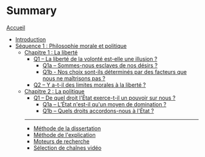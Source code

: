 # Summary

[Accueil](README.md)
- [Introduction](intro.md)
- [Séquence 1 : Philosophie morale et politique](s1.md)
	- [Chapitre 1 : La liberté](s1-ch1.md)
		- [Q1 – La liberté de la volonté est-elle une illusion ?](s1-ch1-q1.md)
			- [Q1a – Sommes-nous esclaves de nos désirs ?](s1-ch1-q1a.md)
			- [Q1b - Nos choix sont-ils déterminés par des facteurs que nous ne maîtrisons pas ?](s1-ch1-q1b.md)
		- [Q2 – Y a-t-il des limites morales à la liberté ?](s1-ch1-q2.md)
	- [Chapitre 2 : La politique](s1-ch2.md)
		- [Q1 – De quel droit l'État exerce-t-il un pouvoir sur nous ?](s1-ch2-q1.md)
			- [Q1a – L’État n'est-il qu'un moyen de domination ?](s1-ch2-q1a.md)
			- [Q1b – Quels droits accordons-nous à l'État ?](s1-ch2-q1b.md)
		<!--
		- [Q2 – Qu'est-ce que la justice sociale ?](s1-ch2-q2.md)
			- [Q2a – La politique doit-elle être guidée par un idéal moral ?](s1-ch2-q2a.md)
			- [Q2b – Comment peut-on parvenir à une société plus juste ?](s1-ch2-q2b.md)
	 -->
<!--
- [Séquence 2 : Philosophie de la connaissance](s2.md)
	- [Chapitre 3 : La vérité](s2-ch3.md)
		- [Q1 – Peut-on dire « à chacun sa vérité » ?](s2-ch3-q1.md)
		- [Q2 – Peut-on douter de tout ?](s2-ch3-q2.md)
	- [Chapitre 4 : La technique](s2-ch4.md)
		- [Q1 – La technique permet-elle de maîtriser la nature ?](s2-ch4-q1.md)
		- [Q2 – Le développement technique transforme-t-il les êtres humains ?](s2-ch4-q2.md)
- [Séquence 3 : Philosophie de la culture](s3.md)
	- [Chapitre 5 : L'art](s3-ch5.md)
		- [Q1 – La valeur d'une œuvre d'art réside-t-elle dans sa beauté ?](s3-ch5-q1.md)
		- [Q2 – Est-ce le génie de l'artiste qui fait la valeur d'une œuvre ?](s3-ch5-q2.md)
		- [Q3 – L'œuvre d'art ne vaut-elle que par ce qu'elle nous apporte ?](s3-ch5-q3.md)
	- [Chapitre 6 : La religion](s3-ch6.md)
		- [Q1 – Peut-on expliquer le fait religieux ?](s3-ch6-q1.md)
		- [Q2 – La foi peut-elle être justifiée ?](s3-ch6-q2.md)
 -->
---
- [Méthode de la dissertation](methode-dissertation.md)
- [Méthode de l'explication](methode-explication.md)
- [Moteurs de recherche](moteurs-de-recherche.md)
- [Sélection de chaînes vidéo](selection-chaines-video.md)

<!-- 
---

- [Révisions](revisions.md)
	- [Les philosophes vus en cours](frise-chronologique.md)	
-->